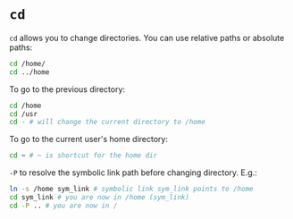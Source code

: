 # `cd`

`cd` allows you to change directories. You can use relative paths or absolute
paths:

```bash
cd /home/
cd ../home
```

To go to the previous directory:

```bash
cd /home
cd /usr
cd - # will change the current directory to /home
```

To go to the current user's home directory:

```bash
cd ~ # ~ is shortcut for the home dir
```

`-P` to resolve the symbolic link path before changing directory. E.g.:

```bash
ln -s /home sym_link # symbolic link sym_link points to /home
cd sym_link # you are now in /home (sym_link)
cd -P .. # you are now in /
```
